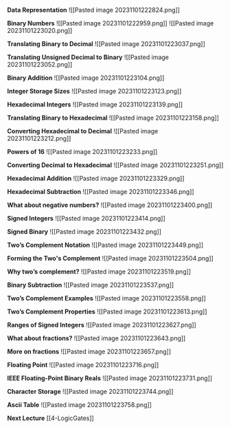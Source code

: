 **Data Representation**
![[Pasted image 20231101222824.png]]

**Binary Numbers**
![[Pasted image 20231101222959.png]]
![[Pasted image 20231101223020.png]]

**Translating Binary to Decimal**
![[Pasted image 20231101223037.png]]

**Translating Unsigned Decimal to Binary**
![[Pasted image 20231101223052.png]]

**Binary Addition**
![[Pasted image 20231101223104.png]]

**Integer Storage Sizes**
![[Pasted image 20231101223123.png]]

**Hexadecimal Integers**
![[Pasted image 20231101223139.png]]

**Translating Binary to Hexadecimal**
![[Pasted image 20231101223158.png]]

**Converting Hexadecimal to Decimal**
![[Pasted image 20231101223212.png]]

**Powers of 16**
![[Pasted image 20231101223233.png]]

**Converting Decimal to Hexadecimal**
![[Pasted image 20231101223251.png]]

**Hexadecimal Addition**
![[Pasted image 20231101223329.png]]

**Hexadecimal Subtraction**
![[Pasted image 20231101223346.png]]

**What about negative numbers?**
![[Pasted image 20231101223400.png]]

**Signed Integers**
![[Pasted image 20231101223414.png]]

**Signed Binary**
![[Pasted image 20231101223432.png]]

**Two’s Complement Notation**
![[Pasted image 20231101223449.png]]

**Forming the Two's Complement**
![[Pasted image 20231101223504.png]]

**Why two’s complement?**
![[Pasted image 20231101223519.png]]

**Binary Subtraction**
![[Pasted image 20231101223537.png]]

**Two’s Complement Examples**
![[Pasted image 20231101223558.png]]

**Two’s Complement Properties**
![[Pasted image 20231101223613.png]]

**Ranges of Signed Integers**
![[Pasted image 20231101223627.png]]

**What about fractions?**
![[Pasted image 20231101223643.png]]

**More on fractions**
![[Pasted image 20231101223657.png]]

**Floating Point**
![[Pasted image 20231101223716.png]]

**IEEE Floating-Point Binary Reals**
![[Pasted image 20231101223731.png]]

**Character Storage**
![[Pasted image 20231101223744.png]]

**Ascii Table**
![[Pasted image 20231101223758.png]]

**Next Lecture**
[[4-LogicGates]]
